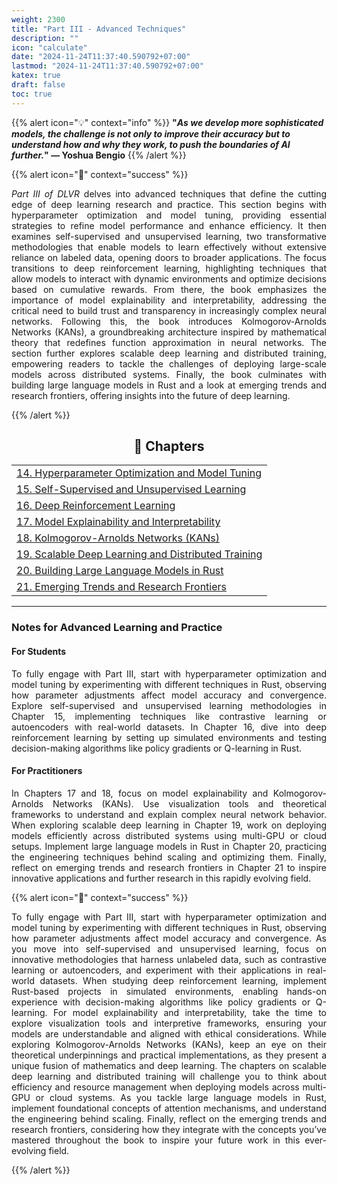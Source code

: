 ```yaml
---
weight: 2300
title: "Part III - Advanced Techniques"
description: ""
icon: "calculate"
date: "2024-11-24T11:37:40.590792+07:00"
lastmod: "2024-11-24T11:37:40.590792+07:00"
katex: true
draft: false
toc: true
---
```


{{% alert icon="💡" context="info" %}}
<strong>"<em>As we develop more sophisticated models, the challenge is not only to improve their accuracy but to understand how and why they work, to push the boundaries of AI further.</em>" — Yoshua Bengio</strong>
{{% /alert %}}

{{% alert icon="📘" context="success" %}}
<p style="text-align: justify;">
<em>Part III of DLVR</em> delves into advanced techniques that define the cutting edge of deep learning research and practice. This section begins with hyperparameter optimization and model tuning, providing essential strategies to refine model performance and enhance efficiency. It then examines self-supervised and unsupervised learning, two transformative methodologies that enable models to learn effectively without extensive reliance on labeled data, opening doors to broader applications. The focus transitions to deep reinforcement learning, highlighting techniques that allow models to interact with dynamic environments and optimize decisions based on cumulative rewards. From there, the book emphasizes the importance of model explainability and interpretability, addressing the critical need to build trust and transparency in increasingly complex neural networks. Following this, the book introduces Kolmogorov-Arnolds Networks (KANs), a groundbreaking architecture inspired by mathematical theory that redefines function approximation in neural networks. The section further explores scalable deep learning and distributed training, empowering readers to tackle the challenges of deploying large-scale models across distributed systems. Finally, the book culminates with building large language models in Rust and a look at emerging trends and research frontiers, offering insights into the future of deep learning.
</p>
{{% /alert %}}

<center>

## **🧠 Chapters**

</center>

<div class="container mt-4">
    <div class="row">
        <div class="col-md-12">
            <table class="table table-hover">
                <tbody>
                    <tr>
                        <td><a href="/docs/part-iii/chapter-14/" class="text-decoration-none">14. Hyperparameter Optimization and Model Tuning</a></td>
                    </tr>
                    <tr>
                        <td><a href="/docs/part-iii/chapter-15/" class="text-decoration-none">15. Self-Supervised and Unsupervised Learning</a></td>
                    </tr>
                    <tr>
                        <td><a href="/docs/part-iii/chapter-16/" class="text-decoration-none">16. Deep Reinforcement Learning</a></td>
                    </tr>
                    <tr>
                        <td><a href="/docs/part-iii/chapter-17/" class="text-decoration-none">17. Model Explainability and Interpretability</a></td>
                    </tr>
                    <tr>
                        <td><a href="/docs/part-iii/chapter-18/" class="text-decoration-none">18. Kolmogorov-Arnolds Networks (KANs)</a></td>
                    </tr>
                    <tr>
                        <td><a href="/docs/part-iii/chapter-19/" class="text-decoration-none">19. Scalable Deep Learning and Distributed Training</a></td>
                    </tr>
                    <tr>
                        <td><a href="/docs/part-iii/chapter-20/" class="text-decoration-none">20. Building Large Language Models in Rust</a></td>
                    </tr>
                    <tr>
                        <td><a href="/docs/part-iii/chapter-21/" class="text-decoration-none">21. Emerging Trends and Research Frontiers</a></td>
                    </tr>
                </tbody>
            </table>
        </div>
    </div>
</div>

---

### Notes for Advanced Learning and Practice

<div class="container mt-4">
    <div class="row">
        <div class="col-md-6">
            <h4 class="text-primary">For Students</h4>
            <p style="text-align: justify;">
            To fully engage with Part III, start with hyperparameter optimization and model tuning by experimenting with different techniques in Rust, observing how parameter adjustments affect model accuracy and convergence. Explore self-supervised and unsupervised learning methodologies in Chapter 15, implementing techniques like contrastive learning or autoencoders with real-world datasets. In Chapter 16, dive into deep reinforcement learning by setting up simulated environments and testing decision-making algorithms like policy gradients or Q-learning in Rust.
            </p>
        </div>
        <div class="col-md-6">
            <h4 class="text-success">For Practitioners</h4>
            <p style="text-align: justify;">
            In Chapters 17 and 18, focus on model explainability and Kolmogorov-Arnolds Networks (KANs). Use visualization tools and theoretical frameworks to understand and explain complex neural network behavior. When exploring scalable deep learning in Chapter 19, work on deploying models efficiently across distributed systems using multi-GPU or cloud setups. Implement large language models in Rust in Chapter 20, practicing the engineering techniques behind scaling and optimizing them. Finally, reflect on emerging trends and research frontiers in Chapter 21 to inspire innovative applications and further research in this rapidly evolving field.
            </p>
        </div>
    </div>
</div>


{{% alert icon="📘" context="success" %}}
<p style="text-align: justify;">
To fully engage with Part III, start with hyperparameter optimization and model tuning by experimenting with different techniques in Rust, observing how parameter adjustments affect model accuracy and convergence. As you move into self-supervised and unsupervised learning, focus on innovative methodologies that harness unlabeled data, such as contrastive learning or autoencoders, and experiment with their applications in real-world datasets. When studying deep reinforcement learning, implement Rust-based projects in simulated environments, enabling hands-on experience with decision-making algorithms like policy gradients or Q-learning. For model explainability and interpretability, take the time to explore visualization tools and interpretive frameworks, ensuring your models are understandable and aligned with ethical considerations. While exploring Kolmogorov-Arnolds Networks (KANs), keep an eye on their theoretical underpinnings and practical implementations, as they present a unique fusion of mathematics and deep learning. The chapters on scalable deep learning and distributed training will challenge you to think about efficiency and resource management when deploying models across multi-GPU or cloud systems. As you tackle large language models in Rust, implement foundational concepts of attention mechanisms, and understand the engineering behind scaling. Finally, reflect on the emerging trends and research frontiers, considering how they integrate with the concepts you’ve mastered throughout the book to inspire your future work in this ever-evolving field.
</p>
{{% /alert %}}
